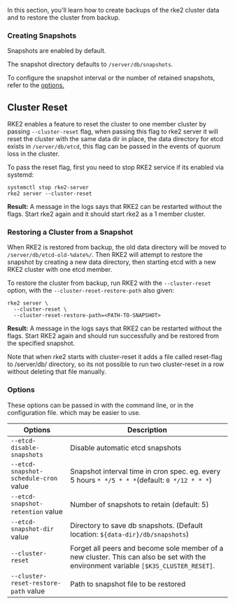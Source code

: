 In this section, you'll learn how to create backups of the rke2 cluster data and to restore the cluster from backup.

### Creating Snapshots

Snapshots are enabled by default.

The snapshot directory defaults to `/server/db/snapshots`.

To configure the snapshot interval or the number of retained snapshots, refer to the [options.](#options)


## Cluster Reset

RKE2 enables a feature to reset the cluster to one member cluster by passing `--cluster-reset` flag, when passing this flag to rke2 server it will reset the cluster with the same data dir in place, the data directory for etcd exists in `/server/db/etcd`, this flag can be passed in the events of quorum loss in the cluster.

To pass the reset flag, first you need to stop RKE2 service if its enabled via systemd:

```
systemctl stop rke2-server
rke2 server --cluster-reset
```

**Result:**  A message in the logs says that RKE2 can be restarted without the flags. Start rke2 again and it should start rke2 as a 1 member cluster.
 
### Restoring a Cluster from a Snapshot

When RKE2 is restored from backup, the old data directory will be moved to `/server/db/etcd-old-%date%/`. Then RKE2 will attempt to restore the snapshot by creating a new data directory, then starting etcd with a new RKE2 cluster with one etcd member.

To restore the cluster from backup, run RKE2 with the `--cluster-reset` option, with the `--cluster-reset-restore-path` also given:

```
rke2 server \
  --cluster-reset \
  --cluster-reset-restore-path=<PATH-TO-SNAPSHOT>
```

**Result:**  A message in the logs says that RKE2 can be restarted without the flags. Start RKE2 again and should run successfully and be restored from the specified snapshot.

Note that when rke2 starts with cluster-reset it adds a file called reset-flag to /server/db/ directory, so its not possible to run two cluster-reset in a row without deleting that file manually.

### Options

These options can be passed in with the command line, or in the configuration file.  which may be easier to use.

| Options | Description |
| ----------- | --------------- |
| `--etcd-disable-snapshots` | Disable automatic etcd snapshots |
| `--etcd-snapshot-schedule-cron` value  |  Snapshot interval time in cron spec. eg. every 5 hours `* */5 * * *`(default: `0 */12 * * *`) |
| `--etcd-snapshot-retention` value  | Number of snapshots to retain (default: 5) |
| `--etcd-snapshot-dir` value  | Directory to save db snapshots. (Default location: `${data-dir}/db/snapshots`) |
| `--cluster-reset`  | Forget all peers and become sole member of a new cluster. This can also be set with the environment variable `[$K3S_CLUSTER_RESET]`.
| `--cluster-reset-restore-path` value | Path to snapshot file to be restored
